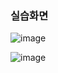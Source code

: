### 실습화면

![image](https://github.com/qkrgudals1030/graphics/assets/50895124/ddee6f09-4b6c-4095-9cfb-1f980ccc0a46)

![image](https://github.com/qkrgudals1030/graphics/assets/50895124/ec5da9f2-4351-4477-8ee6-634742235f1a)




